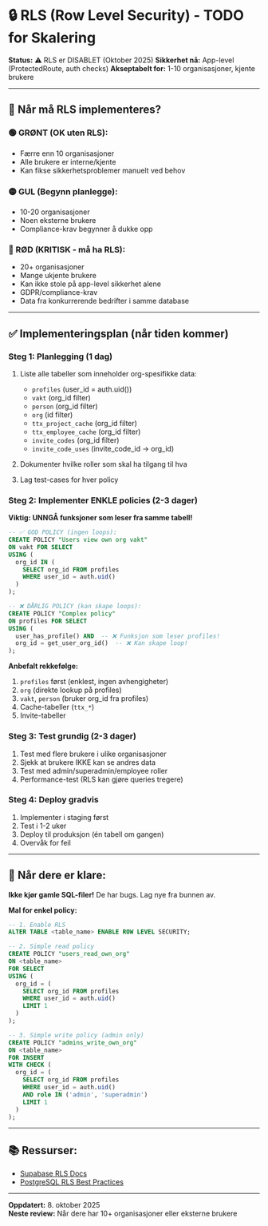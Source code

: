# 🔒 RLS (Row Level Security) - TODO for Skalering

**Status:** ⚠️ RLS er DISABLET (Oktober 2025)
**Sikkerhet nå:** App-level (ProtectedRoute, auth checks)
**Akseptabelt for:** 1-10 organisasjoner, kjente brukere

---

## 📅 Når må RLS implementeres?

### 🟢 GRØNT (OK uten RLS):
- Færre enn 10 organisasjoner
- Alle brukere er interne/kjente
- Kan fikse sikkerhetsproblemer manuelt ved behov

### 🟡 GUL (Begynn planlegge):
- 10-20 organisasjoner
- Noen eksterne brukere
- Compliance-krav begynner å dukke opp

### 🔴 RØD (KRITISK - må ha RLS):
- 20+ organisasjoner
- Mange ukjente brukere
- Kan ikke stole på app-level sikkerhet alene
- GDPR/compliance-krav
- Data fra konkurrerende bedrifter i samme database

---

## ✅ Implementeringsplan (når tiden kommer)

### Steg 1: Planlegging (1 dag)
1. Liste alle tabeller som inneholder org-spesifikke data:
   - `profiles` (user_id = auth.uid())
   - `vakt` (org_id filter)
   - `person` (org_id filter)
   - `org` (id filter)
   - `ttx_project_cache` (org_id filter)
   - `ttx_employee_cache` (org_id filter)
   - `invite_codes` (org_id filter)
   - `invite_code_uses` (invite_code_id → org_id)

2. Dokumenter hvilke roller som skal ha tilgang til hva
3. Lag test-cases for hver policy

### Steg 2: Implementer ENKLE policies (2-3 dager)
**Viktig: UNNGÅ funksjoner som leser fra samme tabell!**

```sql
-- ✅ GOD POLICY (ingen loops):
CREATE POLICY "Users view own org vakt" 
ON vakt FOR SELECT 
USING (
  org_id IN (
    SELECT org_id FROM profiles 
    WHERE user_id = auth.uid()
  )
);

-- ❌ DÅRLIG POLICY (kan skape loops):
CREATE POLICY "Complex policy"
ON profiles FOR SELECT
USING (
  user_has_profile() AND  -- ❌ Funksjon som leser profiles!
  org_id = get_user_org_id()  -- ❌ Kan skape loop!
);
```

**Anbefalt rekkefølge:**
1. `profiles` først (enklest, ingen avhengigheter)
2. `org` (direkte lookup på profiles)
3. `vakt`, `person` (bruker org_id fra profiles)
4. Cache-tabeller (`ttx_*`)
5. Invite-tabeller

### Steg 3: Test grundig (2-3 dager)
1. Test med flere brukere i ulike organisasjoner
2. Sjekk at brukere IKKE kan se andres data
3. Test med admin/superadmin/employee roller
4. Performance-test (RLS kan gjøre queries tregere)

### Steg 4: Deploy gradvis
1. Implementer i staging først
2. Test i 1-2 uker
3. Deploy til produksjon (én tabell om gangen)
4. Overvåk for feil

---

## 🔧 Når dere er klare:

**Ikke kjør gamle SQL-filer!** De har bugs. Lag nye fra bunnen av.

**Mal for enkel policy:**
```sql
-- 1. Enable RLS
ALTER TABLE <table_name> ENABLE ROW LEVEL SECURITY;

-- 2. Simple read policy
CREATE POLICY "users_read_own_org"
ON <table_name>
FOR SELECT
USING (
  org_id = (
    SELECT org_id FROM profiles 
    WHERE user_id = auth.uid() 
    LIMIT 1
  )
);

-- 3. Simple write policy (admin only)
CREATE POLICY "admins_write_own_org"
ON <table_name>
FOR INSERT
WITH CHECK (
  org_id = (
    SELECT org_id FROM profiles 
    WHERE user_id = auth.uid() 
    AND role IN ('admin', 'superadmin')
    LIMIT 1
  )
);
```

---

## 📚 Ressurser:
- [Supabase RLS Docs](https://supabase.com/docs/guides/auth/row-level-security)
- [PostgreSQL RLS Best Practices](https://www.postgresql.org/docs/current/ddl-rowsecurity.html)

---

**Oppdatert:** 8. oktober 2025  
**Neste review:** Når dere har 10+ organisasjoner eller eksterne brukere



